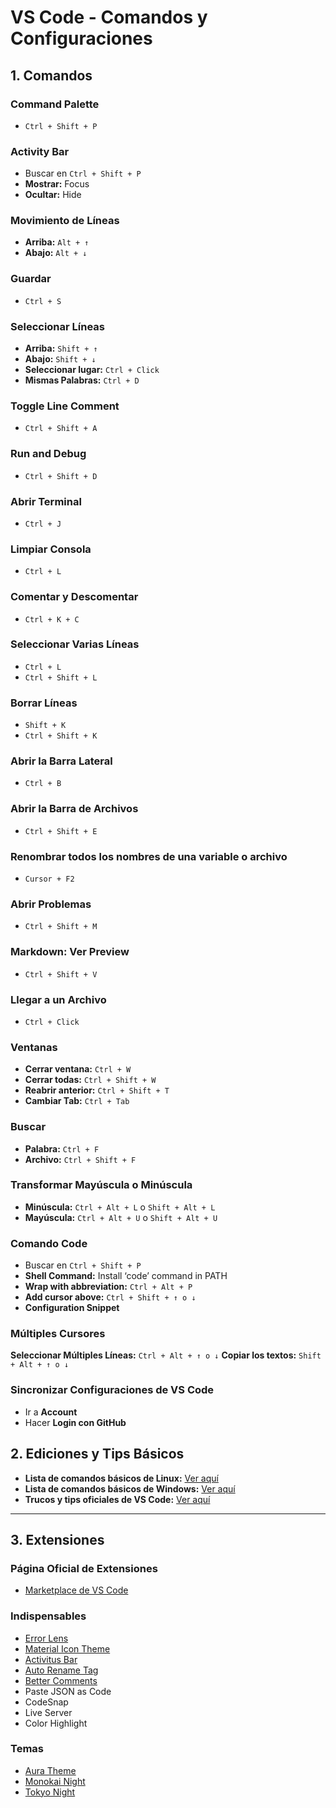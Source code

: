# VS Code - Comandos y Configuraciones

## 1. Comandos

### Command Palette
- `Ctrl + Shift + P`

### Activity Bar
- Buscar en `Ctrl + Shift + P`
- **Mostrar:** Focus  
- **Ocultar:** Hide  

### Movimiento de Líneas
- **Arriba:** `Alt + ↑`  
- **Abajo:** `Alt + ↓`  

### Guardar
- `Ctrl + S`

### Seleccionar Líneas
- **Arriba:** `Shift + ↑`  
- **Abajo:** `Shift + ↓`  
- **Seleccionar lugar:** `Ctrl + Click`  
- **Mismas Palabras:** `Ctrl + D`  

### Toggle Line Comment
- `Ctrl + Shift + A`

### Run and Debug
- `Ctrl + Shift + D`

### Abrir Terminal
- `Ctrl + J`

### Limpiar Consola
- `Ctrl + L`

### Comentar y Descomentar
- `Ctrl + K + C`

### Seleccionar Varias Líneas
- `Ctrl + L`  
- `Ctrl + Shift + L`  

### Borrar Líneas
- `Shift + K`  
- `Ctrl + Shift + K`  

### Abrir la Barra Lateral
- `Ctrl + B`

### Abrir la Barra de Archivos
- `Ctrl + Shift + E`

### Renombrar todos los nombres de una variable o archivo
- `Cursor + F2`

### Abrir Problemas
- `Ctrl + Shift + M`

### Markdown: Ver Preview
- `Ctrl + Shift + V`

### Llegar a un Archivo
- `Ctrl + Click`

### Ventanas
- **Cerrar ventana:** `Ctrl + W`  
- **Cerrar todas:** `Ctrl + Shift + W`  
- **Reabrir anterior:** `Ctrl + Shift + T`  
- **Cambiar Tab:** `Ctrl + Tab`  

### Buscar
- **Palabra:** `Ctrl + F`  
- **Archivo:** `Ctrl + Shift + F`  

### Transformar Mayúscula o Minúscula
- **Minúscula:** `Ctrl + Alt + L` o `Shift + Alt + L`
- **Mayúscula:** `Ctrl + Alt + U` o `Shift + Alt + U`

### Comando Code
- Buscar en `Ctrl + Shift + P`  
- **Shell Command:** Install ‘code’ command in PATH  
- **Wrap with abbreviation:** `Ctrl + Alt + P`  
- **Add cursor above:** `Ctrl + Shift + ↑ o ↓`  
- **Configuration Snippet**  

### Múltiples Cursores
**Seleccionar Múltiples Líneas:** `Ctrl + Alt + ↑ o ↓`
**Copiar los textos:** `Shift + Alt + ↑ o ↓`

### Sincronizar Configuraciones de VS Code
- Ir a **Account**  
- Hacer **Login con GitHub**  

## 2. Ediciones y Tips Básicos

- **Lista de comandos básicos de Linux:** [Ver aquí](https://code.visualstudio.com/shortcuts/keyboard-shortcuts-linux.pdf)  
- **Lista de comandos básicos de Windows:** [Ver aquí](https://code.visualstudio.com/shortcuts/keyboard-shortcuts-windows.pdf)  
- **Trucos y tips oficiales de VS Code:** [Ver aquí](https://code.visualstudio.com/docs/getstarted/tips-and-tricks)  

---

## 3. Extensiones

### Página Oficial de Extensiones
- [Marketplace de VS Code](https://marketplace.visualstudio.com/vscode)

### Indispensables
- [Error Lens](https://marketplace.visualstudio.com/items?itemName=usernamehw.errorlens)  
- [Material Icon Theme](https://marketplace.visualstudio.com/items?itemName=PKief.material-icon-theme)  
- [Activitus Bar](https://marketplace.visualstudio.com/items?itemName=Gruntfuggly.activitusbar)  
- [Auto Rename Tag](https://marketplace.visualstudio.com/items?itemName=formulahendry.auto-rename-tag)  
- [Better Comments](https://marketplace.visualstudio.com/items?itemName=aaron-bond.better-comments)  
- Paste JSON as Code  
- CodeSnap  
- Live Server  
- Color Highlight  

### Temas
- [Aura Theme](https://marketplace.visualstudio.com/items?itemName=DaltonMenezes.aura-theme)  
- [Monokai Night](https://marketplace.visualstudio.com/items?itemName=fabiospampinato.vscode-monokai-night)  
- [Tokyo Night](https://marketplace.visualstudio.com/items?itemName=enkia.tokyo-night)  

